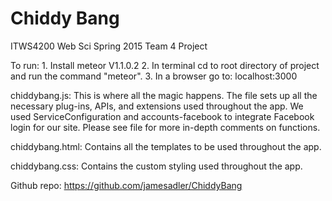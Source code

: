 # Chiddy Bang
ITWS4200 Web Sci Spring 2015 Team 4 Project

To run:
	1. Install meteor V1.1.0.2
	2. In terminal cd to root directory of project and run the command "meteor".
	3. In a browser go to: localhost:3000

chiddybang.js:
	This is where all the magic happens. The file sets up all the necessary plug-ins, APIs, and extensions used throughout the app. We used ServiceConfiguration and accounts-facebook to integrate Facebook login for our site. Please see file for more in-depth comments on functions.

chiddybang.html:
	Contains all the templates to be used throughout the app.

chiddybang.css:
	Contains the custom styling used throughout the app.

Github repo:
	https://github.com/jamesadler/ChiddyBang

